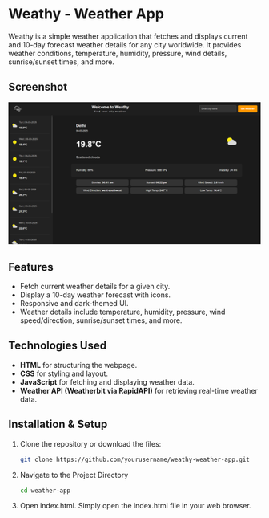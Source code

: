 # Weathy - Weather App

Weathy is a simple weather application that fetches and displays current and 10-day forecast weather details for any city worldwide. It provides weather conditions, temperature, humidity, pressure, wind details, sunrise/sunset times, and more.

## Screenshot

![Weathy Weather App](./sample.png)

## Features
- Fetch current weather details for a given city.
- Display a 10-day weather forecast with icons.
- Responsive and dark-themed UI.
- Weather details include temperature, humidity, pressure, wind speed/direction, sunrise/sunset times, and more.

## Technologies Used
- **HTML** for structuring the webpage.
- **CSS** for styling and layout.
- **JavaScript** for fetching and displaying weather data.
- **Weather API (Weatherbit via RapidAPI)** for retrieving real-time weather data.

## Installation & Setup
1. Clone the repository or download the files:
   ```sh
   git clone https://github.com/yourusername/weathy-weather-app.git
2. Navigate to the Project Directory
   ```sh
   cd weather-app
3. Open index.html. Simply open the index.html file in your web browser.
